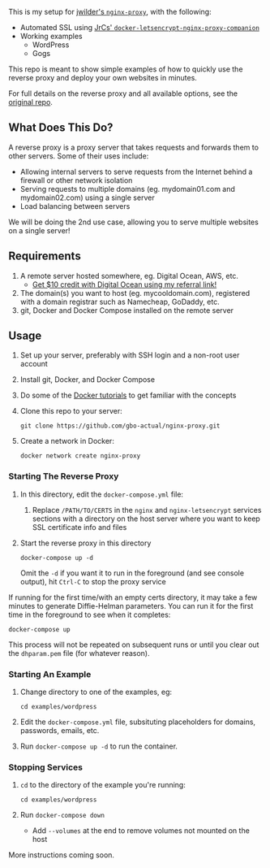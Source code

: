 This is my setup for [jwilder's `nginx-proxy`](https://github.com/jwilder/nginx-proxy), with the following:

* Automated SSL using [JrCs' `docker-letsencrypt-nginx-proxy-companion`](https://github.com/JrCs/docker-letsencrypt-nginx-proxy-companion)
* Working examples
    * WordPress
    * Gogs

This repo is meant to show simple examples of how to quickly use the reverse proxy and deploy your own websites in minutes.

For full details on the reverse proxy and all available options, see the [original repo](https://github.com/jwilder/nginx-proxy).

## What Does This Do?

A reverse proxy is a proxy server that takes requests and forwards them to other servers. Some of their uses include:

* Allowing internal servers to serve requests from the Internet behind a firewall or other network isolation
* Serving requests to multiple domains (eg. mydomain01.com and mydomain02.com) using a single server
* Load balancing between servers

We will be doing the 2nd use case, allowing you to serve multiple websites on a single server!

## Requirements

1. A remote server hosted somewhere, eg. Digital Ocean, AWS, etc.
    * [Get $10 credit with Digital Ocean using my referral link!](https://m.do.co/c/5ef3660ba5b6)
1. The domain(s) you want to host (eg. mycooldomain.com), registered with a domain registrar such as Namecheap, GoDaddy, etc.
1. git, Docker and Docker Compose installed on the remote server

## Usage

1. Set up your server, preferably with SSH login and a non-root user account
1. Install git, Docker, and Docker Compose
1. Do some of the [Docker  tutorials](https://docs.docker.com/engine/tutorials/) to get familiar with the concepts
1. Clone this repo to your server:
    
    ```
    git clone https://github.com/gbo-actual/nginx-proxy.git
    ```

1. Create a network in Docker:

    ```
    docker network create nginx-proxy
    ```

### Starting The Reverse Proxy

1. In this directory, edit the `docker-compose.yml` file:
    1. Replace `/PATH/TO/CERTS` in the `nginx` and `nginx-letsencrypt` services sections with a directory on the host server where you want to keep SSL certificate info and files
1. Start the reverse proxy in this directory
    
    ```
    docker-compose up -d
    ```
    Omit the `-d` if you want it to run in the foreground (and see console output), hit `Ctrl-C` to stop the proxy service

If running for the first time/with an empty certs directory, it may take a few minutes to generate Diffie-Helman parameters. You can run it for the first time in the foreground to see when it completes:

```
docker-compose up
```

This process will not be repeated on subsequent runs or until you clear out the `dhparam.pem` file (for whatever reason).

### Starting An Example

1. Change directory to one of the examples, eg:
    
    ```
    cd examples/wordpress
    ```
    
1. Edit the `docker-compose.yml` file, subsituting placeholders for domains, passwords, emails, etc.
1. Run `docker-compose up -d` to run the container.

### Stopping Services

1. `cd` to the directory of the example you're running:
    
    ```
    cd examples/wordpress
    ```
    
1. Run `docker-compose down`
    * Add `--volumes` at the end to remove volumes not mounted on the host

More instructions coming soon.